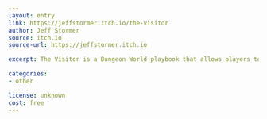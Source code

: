 ```yaml
---
layout: entry
link: https://jeffstormer.itch.io/the-visitor 
author: Jeff Stormer
source: itch.io
source-url: https://jeffstormer.itch.io 

excerpt: The Visitor is a Dungeon World playbook that allows players to become world-hopping heroes in the vein of Ash Williams, John Carter, or Arnie Niekamp from Hello From The Magic Tavern.

categories:
- other 

license: unknown
cost: free
---
```

